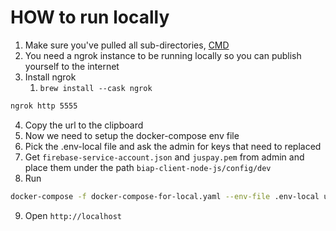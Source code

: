 # HOW to run locally

1) Make sure you've pulled all
   sub-directories, [CMD](https://stackoverflow.com/questions/1030169/pull-latest-changes-for-all-git-submodules)
2) You need a ngrok instance to be running locally so you can publish yourself to the internet
3) Install ngrok
    1) `brew install --cask ngrok`

```bash
ngrok http 5555
```

4) Copy the url to the clipboard
5) Now we need to setup the docker-compose env file
6) Pick the .env-local file and ask the admin for keys that need to replaced
7) Get `firebase-service-account.json` and `juspay.pem` from admin and place them under the
   path `biap-client-node-js/config/dev`
8) Run

```bash
docker-compose -f docker-compose-for-local.yaml --env-file .env-local up -d
``` 

9) Open `http://localhost`